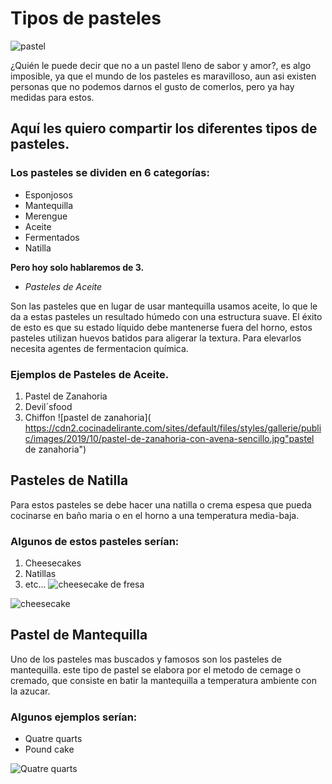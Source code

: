 # Tipos de pasteles

![pastel](https://gastronomicainternacional.com/wp-content/uploads/2020/04/reposteria-3-1.jpg "Türkiye")
     
¿Quién le puede decir que no a un pastel lleno de sabor y amor?, es algo imposible, ya que el mundo de los pasteles es maravilloso, aun asi existen personas que no podemos darnos el gusto de comerlos, pero ya hay medidas para estos. 

## Aquí les quiero compartir los diferentes tipos de pasteles.

### Los pasteles se dividen en 6 categorías:

- Esponjosos
- Mantequilla
- Merengue
- Aceite
- Fermentados
- Natilla

**Pero hoy solo hablaremos de 3.** 

- *Pasteles de Aceite*

Son las pasteles que en lugar de usar mantequilla usamos aceite, lo que le da a estas pasteles un resultado húmedo con una estructura suave. El éxito de esto es que su estado líquido debe mantenerse fuera del horno, estos pasteles utilizan huevos batidos para aligerar la textura. Para elevarlos necesita agentes de fermentacion química.

### Ejemplos de Pasteles de Aceite.

1. Pastel de Zanahoria
2. Devil´sfood
3. Chiffon
![pastel de zanahoria]( https://cdn2.cocinadelirante.com/sites/default/files/styles/gallerie/public/images/2019/10/pastel-de-zanahoria-con-avena-sencillo.jpg"pastel de zanahoria") 


## Pasteles de Natilla

Para estos pasteles se debe hacer una natilla o crema espesa que pueda cocinarse en baño maria o en el horno a una temperatura media-baja. 

### Algunos de estos pasteles serían:

1. Cheesecakes
2. Natillas
3. etc...
![cheesecake de fresa](https://www.recipetineats.com/wp-content/uploads/2022/11/Mini-cheesecakes_8-2.jpg "cheesecake de fresa")  

![cheesecake](https://aprende.com/wp-content/uploads/2020/11/pasteles-de-natilla.png "cheesecake")

## Pastel de Mantequilla

Uno de los pasteles mas buscados y famosos son los pasteles de mantequilla. este tipo de pastel se elabora por el metodo de cemage o cremado, que consiste en batir la mantequilla a temperatura ambiente con la azucar. 

### Algunos ejemplos serían:

- Quatre quarts
- Pound cake

![Quatre quarts]( https://www.france-voyage.com/visuals/photos/quatre-quarts-31064_w600.webp "quatre quarts")
